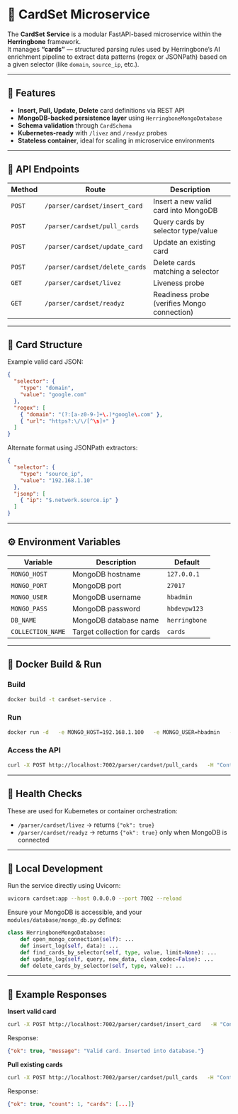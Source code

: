 # 🧩 CardSet Microservice

The **CardSet Service** is a modular FastAPI-based microservice within the **Herringbone** framework.  
It manages **“cards”** — structured parsing rules used by Herringbone’s AI enrichment pipeline to extract data patterns (regex or JSONPath) based on a given selector (like `domain`, `source_ip`, etc.).

---

## 🚀 Features

- **Insert, Pull, Update, Delete** card definitions via REST API  
- **MongoDB-backed persistence layer** using `HerringboneMongoDatabase`  
- **Schema validation** through `CardSchema`  
- **Kubernetes-ready** with `/livez` and `/readyz` probes  
- **Stateless container**, ideal for scaling in microservice environments  

---

## 🧱 API Endpoints

| Method | Route | Description |
|---------|-------|-------------|
| `POST` | `/parser/cardset/insert_card` | Insert a new valid card into MongoDB |
| `POST` | `/parser/cardset/pull_cards` | Query cards by selector type/value |
| `POST` | `/parser/cardset/update_card` | Update an existing card |
| `POST` | `/parser/cardset/delete_cards` | Delete cards matching a selector |
| `GET` | `/parser/cardset/livez` | Liveness probe |
| `GET` | `/parser/cardset/readyz` | Readiness probe (verifies Mongo connection) |

---

## 🧩 Card Structure

Example valid card JSON:

```json
{
  "selector": {
    "type": "domain",
    "value": "google.com"
  },
  "regex": [
    { "domain": "(?:[a-z0-9-]+\.)*google\.com" },
    { "url": "https?:\/\/[^\s]+" }
  ]
}
```

Alternate format using JSONPath extractors:

```json
{
  "selector": {
    "type": "source_ip",
    "value": "192.168.1.10"
  },
  "jsonp": [
    { "ip": "$.network.source.ip" }
  ]
}
```

---

## ⚙️ Environment Variables

| Variable | Description | Default |
|-----------|-------------|----------|
| `MONGO_HOST` | MongoDB hostname | `127.0.0.1` |
| `MONGO_PORT` | MongoDB port | `27017` |
| `MONGO_USER` | MongoDB username | `hbadmin` |
| `MONGO_PASS` | MongoDB password | `hbdevpw123` |
| `DB_NAME` | MongoDB database name | `herringbone` |
| `COLLECTION_NAME` | Target collection for cards | `cards` |

---

## 🐳 Docker Build & Run

### Build
```bash
docker build -t cardset-service .
```

### Run
```bash
docker run -d   -e MONGO_HOST=192.168.1.100   -e MONGO_USER=hbadmin   -e MONGO_PASS=hbdevpw123   -e DB_NAME=herringbone   -e COLLECTION_NAME=cards   -p 7002:7002   cardset-service
```

### Access the API
```bash
curl -X POST http://localhost:7002/parser/cardset/pull_cards   -H "Content-Type: application/json"   -d '{"domain": "google.com"}'
```

---

## 🧠 Health Checks

These are used for Kubernetes or container orchestration:

- `/parser/cardset/livez` → returns `{"ok": true}`
- `/parser/cardset/readyz` → returns `{"ok": true}` only when MongoDB is connected

---

## 🧪 Local Development

Run the service directly using Uvicorn:
```bash
uvicorn cardset:app --host 0.0.0.0 --port 7002 --reload
```

Ensure your MongoDB is accessible, and your `modules/database/mongo_db.py` defines:
```python
class HerringboneMongoDatabase:
    def open_mongo_connection(self): ...
    def insert_log(self, data): ...
    def find_cards_by_selector(self, type, value, limit=None): ...
    def update_log(self, query, new_data, clean_codec=False): ...
    def delete_cards_by_selector(self, type, value): ...
```

---

## 🧭 Example Responses

**Insert valid card**
```bash
curl -X POST http://localhost:7002/parser/cardset/insert_card   -H "Content-Type: application/json"   -d '{"selector":{"type":"domain","value":"example.com"},"regex":[{"domain":".*example\.com"}]}'
```

Response:
```json
{"ok": true, "message": "Valid card. Inserted into database."}
```

**Pull existing cards**
```bash
curl -X POST http://localhost:7002/parser/cardset/pull_cards   -H "Content-Type: application/json"   -d '{"domain":"example.com"}'
```

Response:
```json
{"ok": true, "count": 1, "cards": [...]}
```
